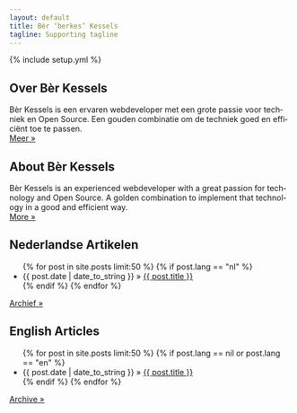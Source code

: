 ```yaml
---
layout: default
title: Bèr ‘berkes’ Kessels
tagline: Supporting tagline
---
```

{% include setup.yml %}

<div class="row">
<section class="six columns about" lang="nl">
<h2>Over Bèr Kessels</h2>
<p>
Bèr Kessels is een ervaren webdeveloper met een grote passie voor techniek en Open Source. Een gouden combinatie om de techniek goed en efficiënt toe te passen.
<br/>
<a href="over.html">Meer »</a>
</p>
</section>
<section class="six columns about" lang="en">
<h2>About Bèr Kessels</h2>
<p>
Bèr Kessels is an experienced webdeveloper  with a great passion for
technology and Open Source. A golden combination to implement that technology in a good and efficient
way. 
<br/>
<a href="about.html">More »</a>
</p>
</section>
</div>
<div class="row">
<section class="six columns posts" lang="nl">
<h2>Nederlandse Artikelen</h2>
<ul class="posts">
  {% for post in site.posts limit:50 %}
    {% if post.lang == "nl" %}
      <li><span>{{ post.date | date_to_string }}</span> &raquo; <a href="{{ BASE_PATH }}{{ post.url }}">{{ post.title }}</a></li>
    {% endif %}
  {% endfor %}
</ul>
<a href="archief.html">Archief »</a>
</section>
<section class="six columns posts" lang="en">
<h2>English Articles</h2>
<ul class="posts">
  {% for post in site.posts limit:50 %}
    {% if post.lang == nil or post.lang == "en" %}
      <li><span>{{ post.date | date_to_string }}</span> &raquo; <a href="{{ BASE_PATH }}{{ post.url }}">{{ post.title }}</a></li>
    {% endif %}
  {% endfor %}
</ul>
<a href="archive.html">Archive »</a>
</section>
</div>
